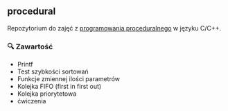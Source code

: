 ## procedural
Repozytorium do zajęć z [programowania proceduralnego](https://en.wikipedia.org/wiki/Procedural_programming) w języku C/C++.

### :mag: Zawartość
- Printf
- Test szybkości sortowań
- Funkcje zmiennej ilości parametrów
- Kolejka FIFO (first in first out)
- Kolejka priorytetowa
- ćwiczenia
